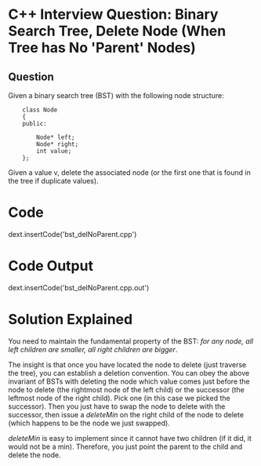 
# C++ Interview Question: Binary Search Tree, Delete Node (When Tree has No 'Parent' Nodes)

## Question

Given a binary search tree (BST) with the following node structure:

        class Node
        {
        public:

            Node* left;
            Node* right;
            int value;
        };

Given a value v, delete the associated node (or the first one that is found in the tree if duplicate values).
        
# Code

dext.insertCode('bst_delNoParent.cpp')

# Code Output

dext.insertCode('bst_delNoParent.cpp.out')

# Solution Explained

You need to maintain the fundamental property of the BST: _for any node, all left children are smaller, all right children are bigger_. 

The insight is that once you have located the node to delete (just traverse the tree), you can establish a deletion convention. You can obey the above invariant of BSTs with deleting the node which value comes just before the node to delete (the rightmost node of the left child) or the successor (the leftmost node of the right child). Pick one (in this case we picked the successor). Then you just have to swap the node to delete with the successor, then issue a _deleteMin_ on the right child of the node to delete (which happens to be the node we just swapped).

_deleteMin_ is easy to implement since it cannot have two children (if it did, it would not be a min). Therefore, you just point the parent to the child and delete the node.
